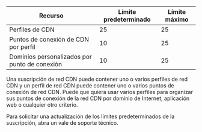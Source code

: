 
| Recurso | Límite predeterminado | Límite máximo | 
| --- | --- | --- |
| Perfiles de CDN |25 |25 |
| Puntos de conexión de CDN por perfil |10 |25 |
| Dominios personalizados por punto de conexión |10 |25 |

Una suscripción de red CDN puede contener uno o varios perfiles de red CDN y un perfil de red CDN puede contener uno o varios puntos de conexión de red CDN. Puede que quiera usar varios perfiles para organizar sus puntos de conexión de la red CDN por dominio de Internet, aplicación web o cualquier otro criterio. 

Para solicitar una actualización de los límites predeterminados de la suscripción, abra un vale de soporte técnico. 


